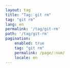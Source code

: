 ```yaml
---
layout: tag
title: "Tag: git rm"
tag: "git rm"
lang: en
permalink: '/tag/git-rm'
path: '/tag/git-rm'
pagination:
    enabled: true
    tag: "git rm"
    permalink: /page/:num/
    locale: en
---
```

